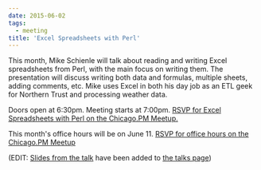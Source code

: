 ```yaml
---
date: 2015-06-02
tags:
  - meeting
title: 'Excel Spreadsheets with Perl'
---
```

This month, Mike Schienle will talk about reading and writing Excel
spreadsheets from Perl, with the main focus on writing them. The presentation
will discuss writing both data and formulas, multiple sheets, adding comments,
etc. Mike uses Excel in both his day job as an ETL geek for Northern Trust and
processing weather data.

Doors open at 6:30pm. Meeting starts at 7:00pm. [RSVP for Excel Spreadsheets
with Perl on the Chicago.PM
Meetup.](http://www.meetup.com/ChicagoPM/events/221598709/)

This month's office hours will be on June 11. [RSVP for office hours on the
Chicago.PM Meetup](http://www.meetup.com/ChicagoPM/events/222836256/)

(EDIT: [Slides from the talk](/talks/excel-spreadsheets-with-perl.pdf) have been added
to [the talks page](/talks))
